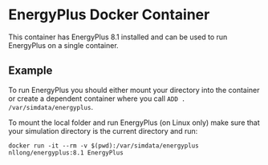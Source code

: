 # EnergyPlus Docker Container

This container has EnergyPlus 8.1 installed and can be used to run EnergyPlus on a single container.

## Example

To run EnergyPlus you should either mount your directory into the container or create a dependent container where you call `ADD . /var/simdata/energyplus`.

To mount the local folder and run EnergyPlus (on Linux only) make sure that your simulation directory is the current directory and run:

```
docker run -it --rm -v $(pwd):/var/simdata/energyplus nllong/energyplus:8.1 EnergyPlus
```

